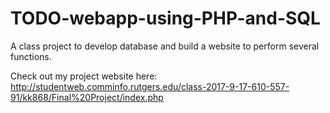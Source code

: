 # TODO-webapp-using-PHP-and-SQL
A class project to develop database and build a website to perform several functions. 

Check out my project website here: http://studentweb.comminfo.rutgers.edu/class-2017-9-17-610-557-91/kk868/Final%20Project/index.php
